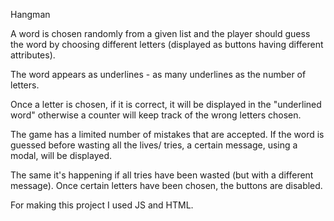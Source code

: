 Hangman

A word is chosen randomly from a given list and the player should guess the word by choosing different letters (displayed as buttons having different attributes).

The word appears as underlines - as many underlines as the number of letters.

Once a letter is chosen, if it is correct, it will be displayed in the "underlined word" otherwise a counter will keep track of the wrong letters chosen.

The game has a limited number of mistakes that are accepted. If the word is guessed before wasting all the lives/ tries, a certain message, using a modal, will be displayed.

The same it's happening if all tries have been wasted (but with a different message). Once certain letters have been chosen, the buttons are disabled.

For making this project I used JS and HTML.
